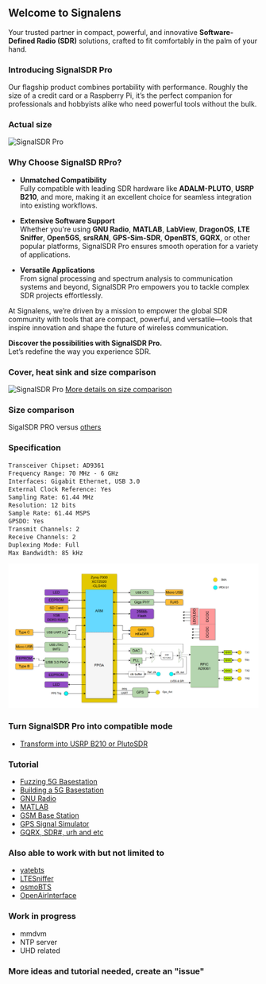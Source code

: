 ## Welcome to Signalens 

Your trusted partner in compact, powerful, and innovative **Software-Defined Radio (SDR)** solutions, crafted to fit comfortably in the palm of your hand.  

### Introducing SignalSDR Pro  

Our flagship product combines portability with performance. Roughly the size of a credit card or a Raspberry Pi, it’s the perfect companion for professionals and hobbyists alike who need powerful tools without the bulk.  

### Actual size
![SignalSDR Pro](https://github.com/signalens/signalsdrpro/blob/main/img/size/cc.jpg?raw=true)

### Why Choose SignalSD RPro?  

- **Unmatched Compatibility**  
  Fully compatible with leading SDR hardware like **ADALM-PLUTO**, **USRP B210**, and more, making it an excellent choice for seamless integration into existing workflows.  

- **Extensive Software Support**  
  Whether you're using **GNU Radio**, **MATLAB**, **LabView**, **DragonOS**, **LTE Sniffer**, **Open5GS**, **srsRAN**, **GPS-Sim-SDR**, **OpenBTS**, **GQRX**, or other popular platforms, SignalSDR Pro ensures smooth operation for a variety of applications. 

- **Versatile Applications**  
  From signal processing and spectrum analysis to communication systems and beyond, SignalSDR Pro empowers you to tackle complex SDR projects effortlessly.  

At Signalens, we’re driven by a mission to empower the global SDR community with tools that are compact, powerful, and versatile—tools that inspire innovation and shape the future of wireless communication.  

**Discover the possibilities with SignalSDR Pro.**  
Let’s redefine the way you experience SDR.

### Cover, heat sink and size comparison

![SignalSDR Pro](https://github.com/signalens/signalsdrpro/blob/main/img/readme/signalsdrpro_naked.jpg?raw=true)
[More details on size comparison](https://github.com/signalens/signalsdrpro_docs/blob/main/size.md)


### Size comparison 
SigalSDR PRO versus [others](https://signalens.com/compare/)

### Specification
```
Transceiver Chipset: AD9361
Frequency Range: 70 MHz - 6 GHz
Interfaces: Gigabit Ethernet, USB 3.0
External Clock Reference: Yes
Sampling Rate: 61.44 MHz
Resolution: 12 bits
Sample Rate: 61.44 MSPS
GPSDO: Yes
Transmit Channels: 2
Receive Channels: 2
Duplexing Mode: Full
Max Bandwidth: 85 kHz
```

![SignalSDRPro Diagram](https://github.com/signalens/theme.signalens.com/blob/master/images/signalsdrpro_logic.png?raw=true)

### Turn SignalSDR Pro into compatible mode
- [Transform into USRP B210 or PlutoSDR](https://github.com/signalens/signalsdrpro_docs/blob/main/transform.md)

### Tutorial 
- [Fuzzing 5G Basestation](https://github.com/signalens/signalsdrpro_docs/blob/main/5ghoul.md)
- [Building a 5G Basestation](https://github.com/signalens/signalsdrpro_docs/blob/main/open5gs.md)
- [GNU Radio](https://github.com/signalens/signalsdrpro_docs/blob/main/gnuradio.md)
- [MATLAB](https://github.com/signalens/signalsdrpro_docs/blob/main/matlab.md)
- [GSM Base Station](https://github.com/signalens/signalsdrpro_docs/blob/main/gsmbasestation.md)
- [GPS Signal Simulator](https://github.com/signalens/signalsdrpro_docs/blob/main/gpssim.md)
- [GQRX, SDR#, urh and etc](https://github.com/signalens/signalsdrpro_docs/blob/main/easysdr.md)

### Also able to work with but not limited to
- [yatebts](https://github.com/yatevoip/yatebts)
- [LTESniffer](https://github.com/SysSec-KAIST/LTESniffer)
- [osmoBTS](https://github.com/osmocom/osmo-bts)
- [OpenAirInterface](https://openairinterface.org)

### Work in progress
- mmdvm
- NTP server
- UHD related

### More ideas and tutorial needed, create an "issue"